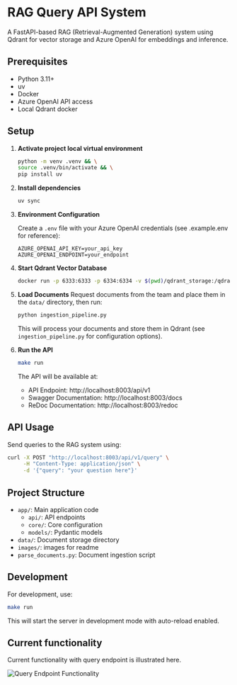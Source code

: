 # RAG Query API System

A FastAPI-based RAG (Retrieval-Augmented Generation) system using Qdrant for vector storage and Azure OpenAI for embeddings and inference.

## Prerequisites

- Python 3.11+
- uv
- Docker
- Azure OpenAI API access
- Local Qdrant docker

## Setup

1. **Activate project local virtual environment**
   ```bash
   python -m venv .venv && \
   source .venv/bin/activate && \
   pip install uv
   ```

2. **Install dependencies**
   ```bash
   uv sync
   ```

3. **Environment Configuration**

   Create a `.env` file with your Azure OpenAI credentials (see .example.env for reference):
   ```env
   AZURE_OPENAI_API_KEY=your_api_key
   AZURE_OPENAI_ENDPOINT=your_endpoint
   ```

4. **Start Qdrant Vector Database**
   ```bash
   docker run -p 6333:6333 -p 6334:6334 -v $(pwd)/qdrant_storage:/qdrant/storage:z qdrant/qdrant
   ```

5. **Load Documents**
    Request documents from the team and place them in the `data/` directory, then run:
   ```bash
   python ingestion_pipeline.py
   ```

   This will process your documents and store them in Qdrant (see `ingestion_pipeline.py` for configuration options).

6. **Run the API**
   ```bash
   make run
   ```

   The API will be available at:
   - API Endpoint: http://localhost:8003/api/v1
   - Swagger Documentation: http://localhost:8003/docs
   - ReDoc Documentation: http://localhost:8003/redoc

## API Usage

Send queries to the RAG system using:
```bash
curl -X POST "http://localhost:8003/api/v1/query" \
     -H "Content-Type: application/json" \
     -d '{"query": "your question here"}'
```

## Project Structure

- `app/`: Main application code
  - `api/`: API endpoints
  - `core/`: Core configuration
  - `models/`: Pydantic models
- `data/`: Document storage directory
- `images/`: images for readme
- `parse_documents.py`: Document ingestion script

## Development

For development, use:
```bash
make run
```

This will start the server in development mode with auto-reload enabled.

## Current functionality

Current functionality with query endpoint is illustrated here.

![Query Endpoint Functionality](images/query_endpoint_functionality.png)
